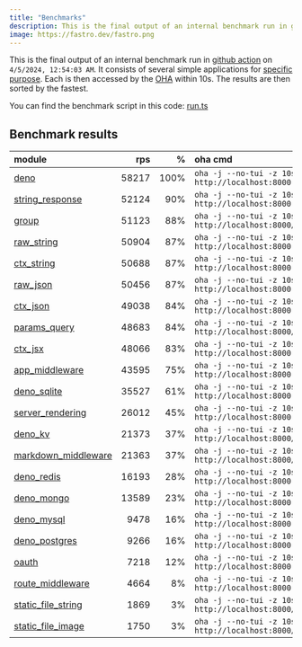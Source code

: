 ```yaml
---
title: "Benchmarks"
description: This is the final output of an internal benchmark run in github action
image: https://fastro.dev/fastro.png
---
```


This is the final output of an internal benchmark run in [github action](https://github.com/fastrodev/fastro/actions) on `4/5/2024, 12:54:03 AM`. It consists of several simple applications for [specific purpose](https://github.com/fastrodev/fastro/blob/main/deno.json). Each is then accessed by the [OHA](https://github.com/hatoo/oha) within 10s. The results are then sorted by the fastest.

You can find the benchmark script in this code: [run.ts](https://github.com/fastrodev/fastro/blob/main/bench/run.ts)

## Benchmark results


| module                                                                                               |   rps |    % | oha cmd                                                            |
| :--------------------------------------------------------------------------------------------------- | ----: | ---: | :----------------------------------------------------------------- |
| [deno](https://github.com/fastrodev/fastro/blob/main/examples/deno.ts)                               | 58217 | 100% | `oha -j --no-tui -z 10s http://localhost:8000`                     |
| [string_response](https://github.com/fastrodev/fastro/blob/main/examples/string_response.ts)         | 52124 |  90% | `oha -j --no-tui -z 10s http://localhost:8000`                     |
| [group](https://github.com/fastrodev/fastro/blob/main/examples/group.ts)                             | 51123 |  88% | `oha -j --no-tui -z 10s http://localhost:8000/api/user`            |
| [raw_string](https://github.com/fastrodev/fastro/blob/main/examples/raw_string.ts)                   | 50904 |  87% | `oha -j --no-tui -z 10s http://localhost:8000`                     |
| [ctx_string](https://github.com/fastrodev/fastro/blob/main/examples/ctx_string.ts)                   | 50688 |  87% | `oha -j --no-tui -z 10s http://localhost:8000`                     |
| [raw_json](https://github.com/fastrodev/fastro/blob/main/examples/raw_json.ts)                       | 50456 |  87% | `oha -j --no-tui -z 10s http://localhost:8000`                     |
| [ctx_json](https://github.com/fastrodev/fastro/blob/main/examples/ctx_json.ts)                       | 49038 |  84% | `oha -j --no-tui -z 10s http://localhost:8000`                     |
| [params_query](https://github.com/fastrodev/fastro/blob/main/examples/params_query.ts)               | 48683 |  84% | `oha -j --no-tui -z 10s http://localhost:8000/agus?title=lead`     |
| [ctx_jsx](https://github.com/fastrodev/fastro/blob/main/examples/ctx_jsx.tsx)                        | 48066 |  83% | `oha -j --no-tui -z 10s http://localhost:8000`                     |
| [app_middleware](https://github.com/fastrodev/fastro/blob/main/examples/app_middleware.ts)           | 43595 |  75% | `oha -j --no-tui -z 10s http://localhost:8000`                     |
| [deno_sqlite](https://github.com/fastrodev/fastro/blob/main/examples/deno_sqlite.ts)                 | 35527 |  61% | `oha -j --no-tui -z 10s http://localhost:8000`                     |
| [server_rendering](https://github.com/fastrodev/fastro/blob/main/examples/server_rendering.tsx)      | 26012 |  45% | `oha -j --no-tui -z 10s http://localhost:8000`                     |
| [deno_kv](https://github.com/fastrodev/fastro/blob/main/examples/deno_kv.ts)                         | 21373 |  37% | `oha -j --no-tui -z 10s http://localhost:8000/user?name=john`      |
| [markdown_middleware](https://github.com/fastrodev/fastro/blob/main/examples/markdown_middleware.ts) | 21363 |  37% | `oha -j --no-tui -z 10s http://localhost:8000/blog/hello`          |
| [deno_redis](https://github.com/fastrodev/fastro/blob/main/examples/deno_redis.ts)                   | 16193 |  28% | `oha -j --no-tui -z 10s http://localhost:8000`                     |
| [deno_mongo](https://github.com/fastrodev/fastro/blob/main/examples/deno_mongo.ts)                   | 13589 |  23% | `oha -j --no-tui -z 10s http://localhost:8000`                     |
| [deno_mysql](https://github.com/fastrodev/fastro/blob/main/examples/deno_mysql.ts)                   |  9478 |  16% | `oha -j --no-tui -z 10s http://localhost:8000`                     |
| [deno_postgres](https://github.com/fastrodev/fastro/blob/main/examples/deno_postgres.ts)             |  9266 |  16% | `oha -j --no-tui -z 10s http://localhost:8000`                     |
| [oauth](https://github.com/fastrodev/fastro/blob/main/examples/oauth.ts)                             |  7218 |  12% | `oha -j --no-tui -z 10s http://localhost:8000`                     |
| [route_middleware](https://github.com/fastrodev/fastro/blob/main/examples/route_middleware.ts)       |  4664 |   8% | `oha -j --no-tui -z 10s http://localhost:8000`                     |
| [static_file_string](https://github.com/fastrodev/fastro/blob/main/examples/static_file_string.ts)   |  1869 |   3% | `oha -j --no-tui -z 10s http://localhost:8000/static/tailwind.css` |
| [static_file_image](https://github.com/fastrodev/fastro/blob/main/examples/static_file_image.ts)     |  1750 |   3% | `oha -j --no-tui -z 10s http://localhost:8000/static/favicon.ico`  |